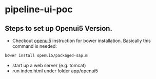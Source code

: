 # pipeline-ui-poc

Steps to set up Openui5 Version.
--------------

 * Checkout [openui5](https://github.com/SAP/openui5) instruction for bower installation. Basically this command is needed: 
```sh
bower install openui5/packaged-sap.m
```

 * start up a web server (e.g. tomcat)
 * run index.html under folder  app/openui5
